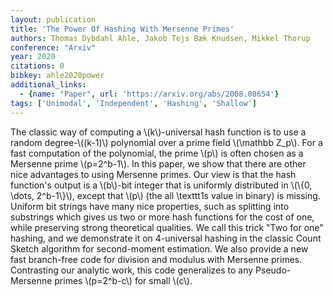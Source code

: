 ```yaml
---
layout: publication
title: 'The Power Of Hashing With Mersenne Primes'
authors: Thomas Dybdahl Ahle, Jakob Tejs Bæk Knudsen, Mikkel Thorup
conference: "Arxiv"
year: 2020
citations: 0
bibkey: ahle2020power
additional_links:
  - {name: "Paper", url: 'https://arxiv.org/abs/2008.08654'}
tags: ['Unimodal', 'Independent', 'Hashing', 'Shallow']
---
```

The classic way of computing a \\(k\\)-universal hash function is to use a random
degree-\\((k-1)\\) polynomial over a prime field \\(\mathbb Z_p\\). For a fast
computation of the polynomial, the prime \\(p\\) is often chosen as a Mersenne
prime \\(p=2^b-1\\).
  In this paper, we show that there are other nice advantages to using Mersenne
primes. Our view is that the hash function's output is a \\(b\\)-bit integer that
is uniformly distributed in \\(\\{0, \dots, 2^b-1\\}\\), except that \\(p\\) (the all
\texttt1s value in binary) is missing. Uniform bit strings have many nice
properties, such as splitting into substrings which gives us two or more hash
functions for the cost of one, while preserving strong theoretical qualities.
We call this trick "Two for one" hashing, and we demonstrate it on 4-universal
hashing in the classic Count Sketch algorithm for second-moment estimation.
  We also provide a new fast branch-free code for division and modulus with
Mersenne primes. Contrasting our analytic work, this code generalizes to any
Pseudo-Mersenne primes \\(p=2^b-c\\) for small \\(c\\).
